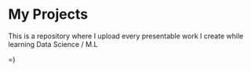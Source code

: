 # My Projects

This is a repository where I upload every presentable work I create while learning Data Science / M.L

=)

